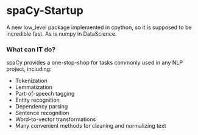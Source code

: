 # spaCy-Startup
A new low_level package implemented in cpython, so it is supposed to be incredible fast. As is numpy in DataScience.

### What can IT do?
spaCy provides a one-stop-shop for tasks commonly used in any NLP project, including:

+ Tokenization
+ Lemmatization
+ Part-of-speech tagging
+ Entity recognition
+ Dependency parsing
+ Sentence recognition
+ Word-to-vector transformations
+ Many convenient methods for cleaning and normalizing text
